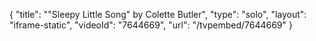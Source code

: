 {
    "title": "\"Sleepy Little Song\" by Colette Butler",
    "type": "solo",
    "layout": "iframe-static",
    "videoId": "7644669",
    "url": "\/tvpembed\/7644669"
}